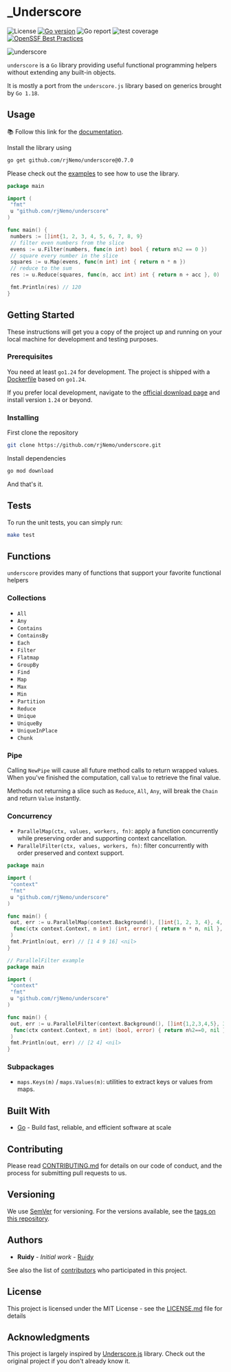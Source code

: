 # \_Underscore

![License](https://img.shields.io/github/license/rjNemo/underscore?style=for-the-badge)
[![Go version](https://img.shields.io/github/go-mod/go-version/rjNemo/underscore?style=for-the-badge&logo=go)](https://pkg.go.dev/github.com/rjNemo/underscore)
![Go report](https://goreportcard.com/badge/github.com/rjNemo/underscore?style=for-the-badge)
![test coverage](https://img.shields.io/codecov/c/github/rjNemo/underscore?style=for-the-badge&logo=codecov)
[![OpenSSF Best Practices](https://www.bestpractices.dev/projects/9726/badge?style=for-the-badge)](https://www.bestpractices.dev/projects/9726)

![underscore](https://socialify.git.ci/rjNemo/underscore/image?description=1&font=KoHo&language=1&logo=https%3A%2F%2Fraw.githubusercontent.com%2FrjNemo%2Funderscore%2Fmain%2Fdocs%2Fstatic%2Flogo.png&owner=1&pattern=Floating%20Cogs&stargazers=1&theme=Dark)

`underscore` is a `Go` library providing useful functional programming helpers without
extending any built-in objects.

It is mostly a port from the `underscore.js` library based on generics brought by
`Go 1.18`.

## Usage

📚 Follow this link for the [documentation](https://underscore.onrender.com/).

Install the library using

```sh
go get github.com/rjNemo/underscore@0.7.0
```

Please check out the [examples](examples) to see how to use the library.

```go
package main

import (
 "fmt"
 u "github.com/rjNemo/underscore"
)

func main() {
 numbers := []int{1, 2, 3, 4, 5, 6, 7, 8, 9}
 // filter even numbers from the slice
 evens := u.Filter(numbers, func(n int) bool { return n%2 == 0 })
 // square every number in the slice
 squares := u.Map(evens, func(n int) int { return n * n })
 // reduce to the sum
 res := u.Reduce(squares, func(n, acc int) int { return n + acc }, 0)

 fmt.Println(res) // 120
}
```

## Getting Started

These instructions will get you a copy of the project up and running on your local
machine for development and testing purposes.

### Prerequisites

You need at least `go1.24` for development. The project is shipped with a [Dockerfile](Dockerfile)
based on `go1.24`.

If you prefer local development, navigate to the [official
download page](https://go.dev/dl/) and install version `1.24` or beyond.

### Installing

First clone the repository

```sh
git clone https://github.com/rjNemo/underscore.git
```

Install dependencies

```sh
go mod download
```

And that's it.

## Tests

To run the unit tests, you can simply run:

```sh
make test
```

## Functions

`underscore` provides many of functions that support your favorite functional helpers

### Collections

- `All`
- `Any`
- `Contains`
- `ContainsBy`
- `Each`
- `Filter`
- `Flatmap`
- `GroupBy`
- `Find`
- `Map`
- `Max`
- `Min`
- `Partition`
- `Reduce`
- `Unique`
- `UniqueBy`
- `UniqueInPlace`
- `Chunk`

### Pipe

Calling `NewPipe` will cause all future method calls to return wrapped values. When
you've finished the computation, call `Value` to retrieve the final value.

Methods not returning a slice such as `Reduce`, `All`, `Any`, will break the `Chain`
and return `Value` instantly.

### Concurrency

- `ParallelMap(ctx, values, workers, fn)`: apply a function concurrently while preserving order and supporting context cancellation.
- `ParallelFilter(ctx, values, workers, fn)`: filter concurrently with order preserved and context support.

```go
package main

import (
 "context"
 "fmt"
 u "github.com/rjNemo/underscore"
)

func main() {
 out, err := u.ParallelMap(context.Background(), []int{1, 2, 3, 4}, 4,
  func(ctx context.Context, n int) (int, error) { return n * n, nil },
 )
 fmt.Println(out, err) // [1 4 9 16] <nil>
}
```

```go
// ParallelFilter example
package main

import (
 "context"
 "fmt"
 u "github.com/rjNemo/underscore"
)

func main() {
 out, err := u.ParallelFilter(context.Background(), []int{1,2,3,4,5}, 3,
  func(ctx context.Context, n int) (bool, error) { return n%2==0, nil },
 )
 fmt.Println(out, err) // [2 4] <nil>
}
```

### Subpackages

- `maps.Keys(m)` / `maps.Values(m)`: utilities to extract keys or values from maps.

## Built With

- [Go](https://go.dev/) - Build fast, reliable, and efficient software at scale

## Contributing

Please read [CONTRIBUTING.md](CONTRIBUTING.md) for details on our code of conduct,
and the process for submitting pull requests to us.

## Versioning

We use [SemVer](http://semver.org/) for versioning. For the versions available, see
the [tags on this repository](https://github.com/rjNemo/underscore/tags).

## Authors

- **Ruidy** - _Initial work_ - [Ruidy](https://github.com/rjNemo)

See also the list of [contributors](https://github.com/rjNemo/underscore/contributors)
who participated in this project.

## License

This project is licensed under the MIT License - see the [LICENSE.md](LICENSE.md)
file for details

## Acknowledgments

This project is largely inspired by [Underscore.js](https://underscorejs.org/#)
library. Check out the original project if you don't already know it.
